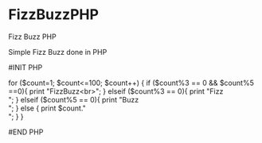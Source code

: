 FizzBuzzPHP
===========

Fizz Buzz PHP

Simple Fizz Buzz done in PHP



#INIT PHP

for ($count=1; $count<=100; $count++)
{
    if ($count%3 == 0 && $count%5 ==0){
        print "FizzBuzz<br>";
    }
    elseif ($count%3 == 0){
        print "Fizz<br>";
    }
    elseif ($count%5 == 0){
        print "Buzz<br>";
    }
    else {
        print $count."<br>";
    }
}

#END PHP

